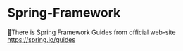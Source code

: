 # Spring-Framework
🍃There is Spring Framework Guides from official web-site https://spring.io/guides
